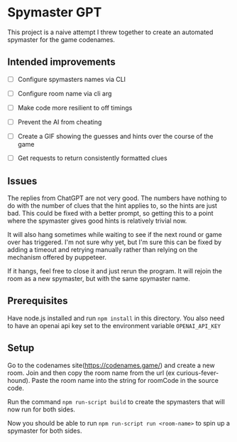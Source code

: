 # Spymaster GPT

This project is a naive attempt I threw together to create an automated spymaster for the game
codenames.

## Intended improvements

 - [ ] Configure spymasters names via CLI
 - [ ] Configure room name via cli arg
 - [ ] Make code more resilient to off timings
 - [ ] Prevent the AI from cheating
 - [ ] Create a GIF showing the guesses and hints over the course of the game
 - [ ] Get requests to return consistently formatted clues


## Issues
The replies from ChatGPT are not very good. The numbers have nothing to do with the number of clues
that the hint applies to, so the hints are just bad. This could be fixed with a better
prompt, so getting this to a point where the spymaster gives good hints is relatively trivial now.

It will also hang sometimes while waiting to see if the next round or game over has triggered.
I'm not sure why yet, but I'm sure this can be fixed by adding a timeout and retrying manually
rather than relying on the mechanism offered by puppeteer.

If it hangs, feel free to close it and just rerun the program. It will rejoin the room as a new spymaster, but with the same spymaster name.

## Prerequisites
Have node.js installed and run `npm install` in this directory.
You also need to have an openai api key set to the environment variable `OPENAI_API_KEY`

## Setup
Go to the codenames site(https://codenames.game/) and create a new room.
Join and then copy the room name from the url (ex curious-fever-hound).
Paste the room name into the string for roomCode in the source code.

Run the command `npm run-script build` to create the spymasters that will now run for both sides.

Now you should be able to run `npm run-script run <room-name>` to spin up a spymaster for both sides.
